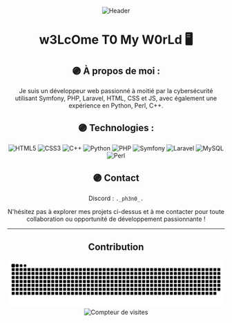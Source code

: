 <div align="center">

![Header](https://i.imgur.com/v2ddbmU.png)

<h1>w3LcOme T0 My W0rLd 🖥️</h1>

## 🟣 À propos de moi :
Je suis un développeur web passionné à moitié par la cybersécurité utilisant Symfony, PHP, Laravel, HTML, CSS et JS, avec également une expérience en Python, Perl, C++.<br>

## 🟣 Technologies :
<img src="https://img.shields.io/badge/HTML5-%231572B6.svg?style=for-the-badge&logo=html5&logoColor=white" alt="HTML5">
<img src="https://img.shields.io/badge/css3-%231572B6.svg?style=for-the-badge&logo=css3&logoColor=white" alt="CSS3">
<img src="https://img.shields.io/badge/c++-%2300599C.svg?style=for-the-badge&logo=c%2B%2B&logoColor=white" alt="C++">
<img src="https://img.shields.io/badge/python-3670A0?style=for-the-badge&logo=python&logoColor=ffdd54" alt="Python">
<img src="https://img.shields.io/badge/php-%23777BB4.svg?style=for-the-badge&logo=php&logoColor=white" alt="PHP">
<img src="https://img.shields.io/badge/symfony-%23000000.svg?style=for-the-badge&logo=symfony&logoColor=white" alt="Symfony">
<img src="https://img.shields.io/badge/laravel-%23FF2D20.svg?style=for-the-badge&logo=laravel&logoColor=white" alt="Laravel">
<img src="https://img.shields.io/badge/mysql-4479A1.svg?style=for-the-badge&logo=mysql&logoColor=white" alt="MySQL">
<img src="https://img.shields.io/badge/perl-%2339457E.svg?style=for-the-badge&logo=perl&logoColor=white" alt="Perl">

## 🟣 Contact

Discord : `._ph3n0_.`

N'hésitez pas à explorer mes projets ci-dessus et à me contacter pour toute collaboration ou opportunité de développement passionnante !

---

## Contribution

<picture>
  <source media="(prefers-color-scheme: dark)" srcset="https://raw.githubusercontent.com/z-ph3n0/z-ph3n0/output/github-contribution-grid-snake-dark.svg">
  <source media="(prefers-color-scheme: light)" srcset="https://raw.githubusercontent.com/z-ph3n0/z-ph3n0/output/github-contribution-grid-snake.svg">
  <img alt="github contribution grid snake" src="https://raw.githubusercontent.com/z-ph3n0/z-ph3n0/output/github-contribution-grid-snake.svg">
</picture>

<img src="https://visitcount.itsvg.in/api?id=z-ph3n0&icon=0&color=0" alt="Compteur de visites">

</div>

